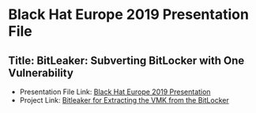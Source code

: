 # Black Hat Europe 2019 Presentation File
## Title: BitLeaker: Subverting BitLocker with One Vulnerability
 - Presentation File Link: [Black Hat Europe 2019 Presentation](https://www.blackhat.com/eu-19/briefings/schedule/index.html#bitleaker-subverting-bitlocker-with-one-vulnerability-17245)
 - Project Link: [Bitleaker for Extracting the VMK from the BitLocker](https://github.com/kkamagui/bitleaker)

